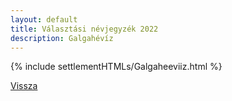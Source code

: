 ```yaml
---
layout: default
title: Választási névjegyzék 2022
description: Galgahévíz
---
```


{% include settlementHTMLs/Galgaheeviiz.html %}

[Vissza](./)